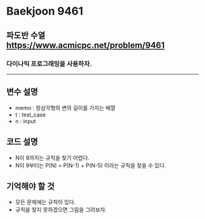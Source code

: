 Baekjoon 9461
=============
파도반 수열 <https://www.acmicpc.net/problem/9461>
---------------
### 다이나믹 프로그래밍을 사용하자.
- - -
## 변수 설명
- memo : 정삼각형의 변의 길이를 가지는 배열
- t : test_case
- n : input
## 코드 설명
- N이 8까지는 규칙을 찾기 어렵다.
- N이 9부터는 P(N) = P(N-1) + P(N-5) 이라는 규칙을 찾을 수 있다.
## 기억해야 할 것
- 모든 문제에는 규칙이 있다.
- 규칙을 찾지 못하겠으면 그림을 그려보자.
